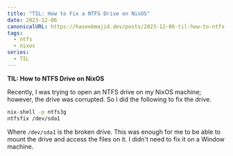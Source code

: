 ```yaml
---
title: "TIL: How to Fix a NTFS Drive on NixOS"
date: 2023-12-06
canonicalURL: https://haseebmajid.dev/posts/2023-12-06-til-how-to-ntfs-drive-on-nixos
tags:
  - ntfs
  - nixos
series:
  - TIL
---
```


**TIL: How to NTFS Drive on NixOS**

Recently, I was trying to open an NTFS drive on my NixOS machine; however, the drive was corrupted. So I did the 
following to fix the drive.

```bash
nix-shell -p ntfs3g
ntfsfix /dev/sda1
```

Where `/dev/sda1` is the broken drive. This was enough for me to be able to mount the drive and access the files on it.
I didn't need to fix it on a Window machine.
